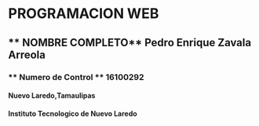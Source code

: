 # PROGRAMACION WEB   

## ** NOMBRE COMPLETO** Pedro Enrique Zavala Arreola    

### ** Numero de Control ** 16100292  
 
#### Nuevo Laredo,Tamaulipas  

#### Instituto Tecnologico de Nuevo Laredo